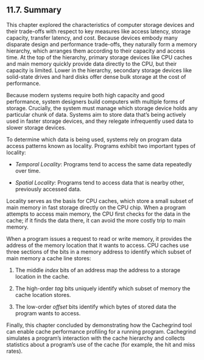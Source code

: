 ## 11.7. Summary

This chapter explored the characteristics of computer storage devices and their trade-offs with respect to key measures like access latency, storage capacity, transfer latency, and cost. Because devices embody many disparate design and performance trade-offs, they naturally form a memory hierarchy, which arranges them according to their capacity and access time. At the top of the hierarchy, primary storage devices like CPU caches and main memory quickly provide data directly to the CPU, but their capacity is limited. Lower in the hierarchy, secondary storage devices like solid-state drives and hard disks offer dense bulk storage at the cost of performance.

Because modern systems require both high capacity and good performance, system designers build computers with multiple forms of storage. Crucially, the system must manage which storage device holds any particular chunk of data. Systems aim to store data that’s being actively used in faster storage devices, and they relegate infrequently used data to slower storage devices.

To determine which data is being used, systems rely on program data access patterns known as locality. Programs exhibit two important types of locality:

- _Temporal Locality_: Programs tend to access the same data repeatedly over time.
    
- _Spatial Locality_: Programs tend to access data that is nearby other, previously accessed data.
    

Locality serves as the basis for CPU caches, which store a small subset of main memory in fast storage directly on the CPU chip. When a program attempts to access main memory, the CPU first checks for the data in the cache; if it finds the data there, it can avoid the more costly trip to main memory.

When a program issues a request to read or write memory, it provides the address of the memory location that it wants to access. CPU caches use three sections of the bits in a memory address to identify which subset of main memory a cache line stores:

1. The middle _index_ bits of an address map the address to a storage location in the cache.
    
2. The high-order _tag_ bits uniquely identify which subset of memory the cache location stores.
    
3. The low-order _offset_ bits identify which bytes of stored data the program wants to access.
    

Finally, this chapter concluded by demonstrating how the Cachegrind tool can enable cache performance profiling for a running program. Cachegrind simulates a program’s interaction with the cache hierarchy and collects statistics about a program’s use of the cache (for example, the hit and miss rates).